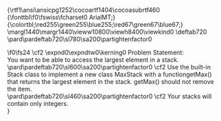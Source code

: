 {\rtf1\ansi\ansicpg1252\cocoartf1404\cocoasubrtf460
{\fonttbl\f0\fswiss\fcharset0 ArialMT;}
{\colortbl;\red255\green255\blue255;\red67\green67\blue67;}
\margl1440\margr1440\vieww10800\viewh8400\viewkind0
\deftab720
\pard\pardeftab720\sl780\sa200\partightenfactor0

\f0\fs24 \cf2 \expnd0\expndtw0\kerning0
Problem Statement:\
You want to be able to access the largest element in a stack.\
\pard\pardeftab720\sl600\sa200\partightenfactor0
\cf2 Use the built-in Stack class to implement a new class MaxStack with a functiongetMax() that returns the largest element in the stack. getMax() should not remove the item.\
\pard\pardeftab720\sl460\sa200\partightenfactor0
\cf2 Your stacks will contain only integers.\
}